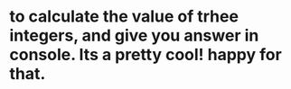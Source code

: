 # to calculate the value of trhee integers, and give you answer in console. Its a pretty cool! happy for that.
